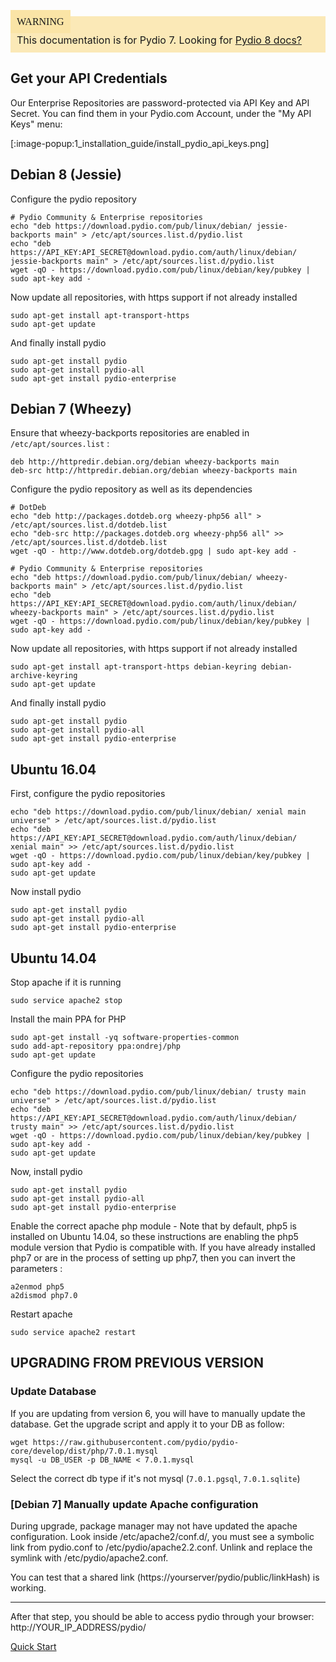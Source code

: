 <div style="background-color: #fbe9b7;font-size: 16px;">
<span style="background-color: #fae4a6;padding: 10px;font-family: FuturaT-Demi;">WARNING</span>
<span style="padding: 10px;display: inline-block;">This documentation is for Pydio 7. Looking for <a href="https://pydio.com/en/docs/v8/debianubuntu-systems">Pydio 8 docs?</a></span>
</div>

## Get your API Credentials

Our Enterprise Repositories are password-protected via API Key and API Secret. You can find them in your Pydio.com Account, under the "My API Keys" menu:

[:image-popup:1_installation_guide/install_pydio_api_keys.png]

## Debian 8 (Jessie)

Configure the pydio repository

    # Pydio Community & Enterprise repositories
    echo "deb https://download.pydio.com/pub/linux/debian/ jessie-backports main" > /etc/apt/sources.list.d/pydio.list
    echo "deb https://API_KEY:API_SECRET@download.pydio.com/auth/linux/debian/ jessie-backports main" > /etc/apt/sources.list.d/pydio.list
    wget -qO - https://download.pydio.com/pub/linux/debian/key/pubkey | sudo apt-key add -

Now update all repositories, with https support if not already installed

    sudo apt-get install apt-transport-https
    sudo apt-get update

And finally install pydio

    sudo apt-get install pydio
    sudo apt-get install pydio-all
    sudo apt-get install pydio-enterprise

## Debian 7 (Wheezy)

Ensure that wheezy-backports repositories are enabled in `/etc/apt/sources.list` :

    deb http://httpredir.debian.org/debian wheezy-backports main
    deb-src http://httpredir.debian.org/debian wheezy-backports main

Configure the pydio repository as well as its dependencies

    # DotDeb
    echo "deb http://packages.dotdeb.org wheezy-php56 all" > /etc/apt/sources.list.d/dotdeb.list
    echo "deb-src http://packages.dotdeb.org wheezy-php56 all" >> /etc/apt/sources.list.d/dotdeb.list
    wget -qO - http://www.dotdeb.org/dotdeb.gpg | sudo apt-key add -

    # Pydio Community & Enterprise repositories
    echo "deb https://download.pydio.com/pub/linux/debian/ wheezy-backports main" > /etc/apt/sources.list.d/pydio.list
    echo "deb https://API_KEY:API_SECRET@download.pydio.com/auth/linux/debian/ wheezy-backports main" > /etc/apt/sources.list.d/pydio.list
    wget -qO - https://download.pydio.com/pub/linux/debian/key/pubkey | sudo apt-key add -

Now update all repositories, with https support if not already installed

    sudo apt-get install apt-transport-https debian-keyring debian-archive-keyring
    sudo apt-get update

And finally install pydio

    sudo apt-get install pydio
    sudo apt-get install pydio-all
    sudo apt-get install pydio-enterprise


## Ubuntu 16.04

First, configure the pydio repositories

    echo "deb https://download.pydio.com/pub/linux/debian/ xenial main universe" > /etc/apt/sources.list.d/pydio.list
    echo "deb https://API_KEY:API_SECRET@download.pydio.com/auth/linux/debian/ xenial main" >> /etc/apt/sources.list.d/pydio.list
    wget -qO - https://download.pydio.com/pub/linux/debian/key/pubkey | sudo apt-key add -
    sudo apt-get update

Now install pydio

    sudo apt-get install pydio
    sudo apt-get install pydio-all
    sudo apt-get install pydio-enterprise

## Ubuntu 14.04

Stop apache if it is running

    sudo service apache2 stop

Install the main PPA for PHP

    sudo apt-get install -yq software-properties-common
    sudo add-apt-repository ppa:ondrej/php
    sudo apt-get update

Configure the pydio repositories

    echo "deb https://download.pydio.com/pub/linux/debian/ trusty main universe" > /etc/apt/sources.list.d/pydio.list
    echo "deb https://API_KEY:API_SECRET@download.pydio.com/auth/linux/debian/ trusty main" >> /etc/apt/sources.list.d/pydio.list
    wget -qO - https://download.pydio.com/pub/linux/debian/key/pubkey | sudo apt-key add -
    sudo apt-get update

Now, install pydio

    sudo apt-get install pydio
    sudo apt-get install pydio-all
    sudo apt-get install pydio-enterprise

Enable the correct apache php module - Note that by default, php5 is installed on Ubuntu 14.04, so these instructions are enabling the php5 module version that Pydio is compatible with. If you have already installed php7 or are in the process of setting up php7, then you can invert the parameters :

    a2enmod php5
    a2dismod php7.0

Restart apache

    sudo service apache2 restart

## UPGRADING FROM PREVIOUS VERSION

### Update Database

If you are updating from version 6, you will have to manually update the database. Get the upgrade script and apply it to your DB as follow:

    wget https://raw.githubusercontent.com/pydio/pydio-core/develop/dist/php/7.0.1.mysql
    mysql -u DB_USER -p DB_NAME < 7.0.1.mysql

Select the correct db type if it's not mysql (`7.0.1.pgsql`, `7.0.1.sqlite`)

### [Debian 7] Manually update Apache configuration

During upgrade, package manager may not have updated the apache configuration. Look inside /etc/apache2/conf.d/, you must see a symbolic link
from pydio.conf to /etc/pydio/apache2.2.conf. Unlink and replace the symlink with /etc/pydio/apache2.conf.

You can test that a shared link (https://yourserver/pydio/public/linkHash) is working.


-----

After that step, you should be able to access pydio through your browser: http://YOUR_IP_ADDRESS/pydio/

[Quick Start](http://pydio.com/en/docs/v7-enterprise/quick-start)
